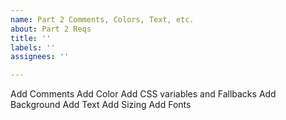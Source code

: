 ```yaml
---
name: Part 2 Comments, Colors, Text, etc.
about: Part 2 Reqs
title: ''
labels: ''
assignees: ''

---
```


Add Comments
Add Color
Add CSS variables and Fallbacks
Add Background
Add Text
Add Sizing
Add Fonts
